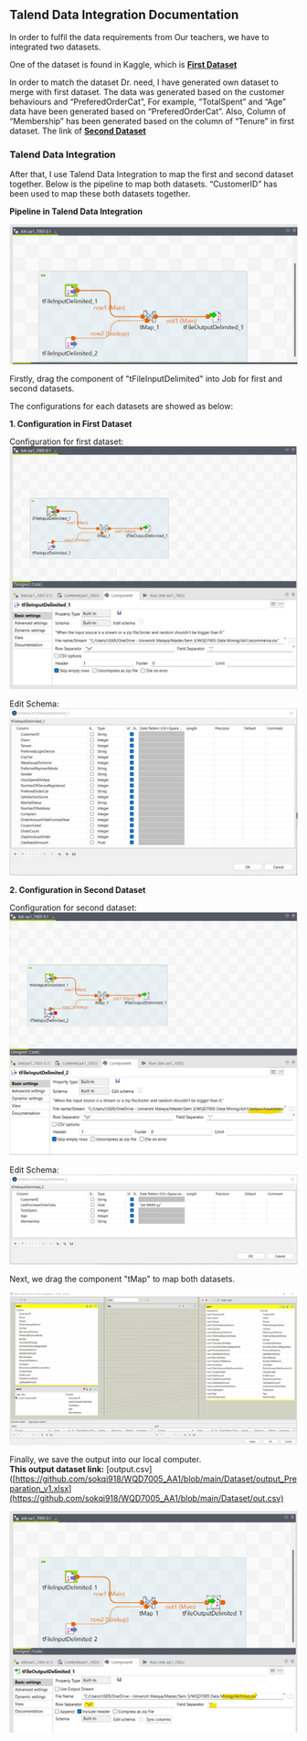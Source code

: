 ## Talend Data Integration Documentation

In order to fulfil the data requirements from Our teachers, we have to integrated two datasets.

One of the dataset is found in Kaggle, which is [**First Dataset**](https://github.com/sokqi918/WQD7005_AA1/blob/main/Dataset/ecommerce.csv)

In order to match the dataset Dr. need, I have generated own dataset to merge with first dataset. The data was generated based on the customer behaviours and “PreferedOrderCat”, For example, “TotalSpent” and “Age” data have been generated based on “PreferedOrderCat”. Also, Column of “Membership” has been generated based on the column of “Tenure” in first dataset. The link of [**Second Dataset**](https://github.com/sokqi918/WQD7005_AA1/blob/main/Dataset/lastpurchasedateorder.csv)

### Talend Data Integration

After that, I use Talend Data Integration to map the first and second dataset together. Below is the pipeline to map both datasets. “CustomerID” has been used to map these both datasets together.

**Pipeline in Talend Data Integration**

![Updated Image](https://github.com/sokqi918/WQD7005_AA1/blob/main/Talend%20Data%20Integration/pipelinedataintegration.jpg)

Firstly, drag the component of "tFileInputDelimited" into Job for first and second datasets.

The configurations for each datasets are showed as below:

**1. Configuration in First Dataset**

Configuration for first dataset:
![Updated Image](https://github.com/sokqi918/WQD7005_AA1/blob/main/Talend%20Data%20Integration/file1configuration.jpg)

Edit Schema:
![Updated Image](https://github.com/sokqi918/WQD7005_AA1/blob/main/Talend%20Data%20Integration/file1editschema.jpg)

**2. Configuration in Second Dataset**

Configuration for second dataset:
![Updated Image](https://github.com/sokqi918/WQD7005_AA1/blob/main/Talend%20Data%20Integration/file2configuration.jpg)

Edit Schema:
![Updated Image](https://github.com/sokqi918/WQD7005_AA1/blob/main/Talend%20Data%20Integration/file2editschema.jpg)

Next, we drag the component "tMap" to map both datasets.

![Updated Image](https://github.com/sokqi918/WQD7005_AA1/blob/main/Talend%20Data%20Integration/mapping.jpg)

Finally, we save the output into our local computer.  
**This output dataset link:** [output.csv]([https://github.com/sokqi918/WQD7005_AA1/blob/main/Dataset/output_Preparation_v1.xlsx](https://github.com/sokqi918/WQD7005_AA1/blob/main/Dataset/out.csv)

![Updated Image](https://github.com/sokqi918/WQD7005_AA1/blob/mai/Talend%20Data%20Integration/output.jpg)


